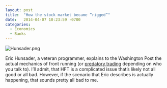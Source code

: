 ```yaml
---
layout: post
title:  "How the stock market became “rigged”"
date:   2014-04-07 10:23:59 -0700
categories:
  - Economics
  - Banks
---
```


  ![Hunsader.png](/attachments/d3ff88fac8efa5ca33d85b8d012bea52/image.png)  

 Eric Hunsader, a  veteran programmer,  explains to the Washington Post the actual mechanics of front running (or  [predatory trading](http://www.chrisstucchio.com/blog/2014/fervent_defense_of_frontrunning_hfts.html)  depending on who you talk to). I’ll admit, that HFT is a complicated issue that’s likely not all good or all bad. However, if the scenario that Eric describes is actually happening, that sounds pretty all bad to me. 
